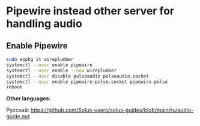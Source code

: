 # Pipewire instead other server for handling audio

## Enable Pipewire

```bash
sudo eopkg it wireplumber
systemctl --user enable pipewire
systemctl --user enable --now wireplumber
systemctl --user disable pulseaudio pulseaudio.socket
systemctl --user enable pipewire-pulse.socket pipewire-pulse
reboot
```


**Other languages**:

Русский: https://github.com/Solus-users/solus-guides/blob/main/ru/audio-guide.md
